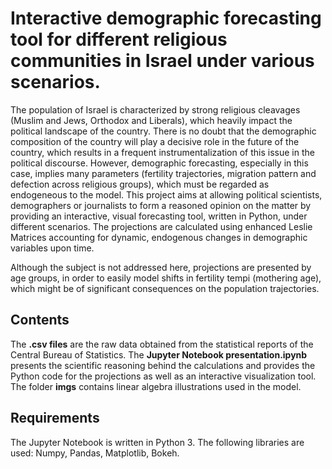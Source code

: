 # Interactive demographic forecasting tool for different religious communities in Israel under various scenarios.

The population of Israel is characterized by strong religious cleavages (Muslim and Jews, Orthodox and Liberals), which heavily impact the political landscape of the country. 
There is no doubt that the demographic composition of the country will play a decisive role in the future of the country, which results in a frequent instrumentalization of this issue in the political discourse.
However, demographic forecasting, especially in this case, implies many parameters (fertility trajectories, migration pattern and defection across religious groups), which must be regarded as endogeneous to the model. 
This project aims at allowing political scientists, demographers or journalists to form a reasoned opinion on the matter by providing an interactive, visual forecasting tool, written in Python, under different scenarios.
The projections are calculated using enhanced Leslie Matrices accounting for dynamic, endogenous changes in demographic variables upon time. 

Although the subject is not addressed here, projections are presented by age groups, in order to easily model shifts in fertility tempi (mothering age), which might be of significant consequences on the population trajectories.

## Contents
The **.csv files** are the raw data obtained from the statistical reports of the Central Bureau of Statistics. The **Jupyter Notebook presentation.ipynb** presents the scientific reasoning behind the calculations and provides the Python code for the projections as well as an interactive visualization tool. The folder **imgs** contains linear algebra illustrations used in the model. 

## Requirements
The Jupyter Notebook is written in Python 3. The following libraries are used:
Numpy, Pandas, Matplotlib, Bokeh.

